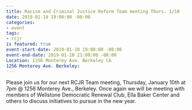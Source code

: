 ```yaml
---
title: Racism and Criminal Justice Reform Team meeting Thurs. 1/10
date: 2019-01-10 19:00:00 -08:00
categories:
- event
tags:
- rcjr
is featured: true
event-start-date: 2019-01-10 19:00:00 -08:00
event-end-date: 2019-01-10 21:00:00 -08:00
Location: 1256 Monterey Ave. Berkeley CA
1256 Monterey Ave. Berkeley: 
---
```


Please join us for our next RCJR Team meeting, Thursday, January 10th at 7pm @ 1256 Monterey Ave., Berkeley.
Once again we will be meeting with members of Wellstone Democratic Renewal Club, Ella Baker Center and others to discuss initiatives to pursue in the new year.
